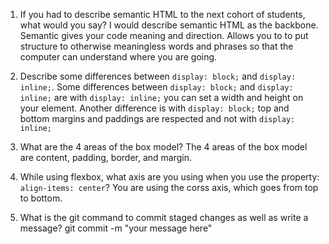 1. If you had to describe semantic HTML to the next cohort of students, what would you say?
I would describe semantic HTML as the backbone. Semantic gives your code meaning and direction.  Allows you to to put structure to otherwise meaningless words and phrases so that the computer can understand where you are going.

2. Describe some differences between ```display: block;``` and ```display: inline;```.
Some differences between ```display: block;``` and ```display: inline;``` are with ```display: inline;``` you can set a width and height on your element. Another difference is with ```display: block;``` top and bottom margins and paddings are respected and not with ```display: inline;```

3. What are the 4 areas of the box model?
The 4 areas of the box model are content, padding, border, and margin.

4. While using flexbox, what axis are you using when you use the property: ```align-items: center```?
    You are using the corss axis, which goes from top to bottom.

5. What is the git command to commit staged changes as well as write a message? 
    git commit -m "your message here"